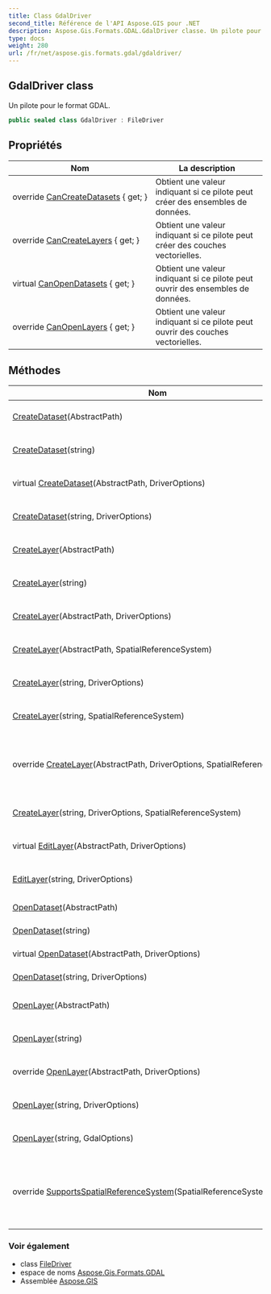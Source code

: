```yaml
---
title: Class GdalDriver
second_title: Référence de l'API Aspose.GIS pour .NET
description: Aspose.Gis.Formats.GDAL.GdalDriver classe. Un pilote pour le format GDAL.
type: docs
weight: 280
url: /fr/net/aspose.gis.formats.gdal/gdaldriver/
---
```

## GdalDriver class

Un pilote pour le format GDAL.

```csharp
public sealed class GdalDriver : FileDriver
```

## Propriétés

| Nom | La description |
| --- | --- |
| override [CanCreateDatasets](../../aspose.gis.formats.gdal/gdaldriver/cancreatedatasets/) { get; } | Obtient une valeur indiquant si ce pilote peut créer des ensembles de données. |
| override [CanCreateLayers](../../aspose.gis.formats.gdal/gdaldriver/cancreatelayers/) { get; } | Obtient une valeur indiquant si ce pilote peut créer des couches vectorielles. |
| virtual [CanOpenDatasets](../../aspose.gis/filedriver/canopendatasets/) { get; } | Obtient une valeur indiquant si ce pilote peut ouvrir des ensembles de données. |
| override [CanOpenLayers](../../aspose.gis.formats.gdal/gdaldriver/canopenlayers/) { get; } | Obtient une valeur indiquant si ce pilote peut ouvrir des couches vectorielles. |

## Méthodes

| Nom | La description |
| --- | --- |
| [CreateDataset](../../aspose.gis/filedriver/createdataset/)(AbstractPath) | Crée un ensemble de données. |
| [CreateDataset](../../aspose.gis/filedriver/createdataset/)(string) | Crée un ensemble de données. |
| virtual [CreateDataset](../../aspose.gis/filedriver/createdataset/)(AbstractPath, DriverOptions) | Crée un ensemble de données. |
| [CreateDataset](../../aspose.gis/filedriver/createdataset/)(string, DriverOptions) | Crée un ensemble de données. |
| [CreateLayer](../../aspose.gis/filedriver/createlayer/)(AbstractPath) | Crée le calque et l'ouvre pour l'ajout. |
| [CreateLayer](../../aspose.gis/filedriver/createlayer/)(string) | Crée le calque et l'ouvre pour l'ajout. |
| [CreateLayer](../../aspose.gis/filedriver/createlayer/)(AbstractPath, DriverOptions) | Crée le calque et l'ouvre pour l'ajout. |
| [CreateLayer](../../aspose.gis/filedriver/createlayer/)(AbstractPath, SpatialReferenceSystem) | Crée le calque et l'ouvre pour l'ajout. |
| [CreateLayer](../../aspose.gis/filedriver/createlayer/)(string, DriverOptions) | Crée le calque et l'ouvre pour l'ajout. |
| [CreateLayer](../../aspose.gis/filedriver/createlayer/)(string, SpatialReferenceSystem) | Crée le calque et l'ouvre pour l'ajout. |
| override [CreateLayer](../../aspose.gis.formats.gdal/gdaldriver/createlayer/#createlayer_2)(AbstractPath, DriverOptions, SpatialReferenceSystem) | Crée une couche et l'ouvre pour ajouter de nouvelles fonctionnalités. |
| [CreateLayer](../../aspose.gis/filedriver/createlayer/)(string, DriverOptions, SpatialReferenceSystem) | Crée le calque et l'ouvre pour l'ajout. |
| virtual [EditLayer](../../aspose.gis/filedriver/editlayer/)(AbstractPath, DriverOptions) | Ouvre un calque pour modification. |
| [EditLayer](../../aspose.gis/filedriver/editlayer/)(string, DriverOptions) | Ouvre un calque pour modification. |
| [OpenDataset](../../aspose.gis/filedriver/opendataset/)(AbstractPath) | Ouvre le jeu de données. |
| [OpenDataset](../../aspose.gis/filedriver/opendataset/)(string) | Ouvre le jeu de données. |
| virtual [OpenDataset](../../aspose.gis/filedriver/opendataset/)(AbstractPath, DriverOptions) | Ouvre le jeu de données. |
| [OpenDataset](../../aspose.gis/filedriver/opendataset/)(string, DriverOptions) | Ouvre le jeu de données. |
| [OpenLayer](../../aspose.gis/filedriver/openlayer/)(AbstractPath) | Ouvre le calque pour la lecture. |
| [OpenLayer](../../aspose.gis/filedriver/openlayer/)(string) | Ouvre le calque pour la lecture. |
| override [OpenLayer](../../aspose.gis.formats.gdal/gdaldriver/openlayer/#openlayer_1)(AbstractPath, DriverOptions) | Ouvre un calque pour la lecture. |
| [OpenLayer](../../aspose.gis/filedriver/openlayer/)(string, DriverOptions) | Ouvre le calque pour la lecture. |
| [OpenLayer](../../aspose.gis.formats.gdal/gdaldriver/openlayer/#openlayer_4)(string, GdalOptions) | Ouvre un calque pour la lecture. |
| override [SupportsSpatialReferenceSystem](../../aspose.gis.formats.gdal/gdaldriver/supportsspatialreferencesystem/)(SpatialReferenceSystem) | Détermine si le système de référence spatiale spécifié est pris en charge par le pilote. |

### Voir également

* class [FileDriver](../../aspose.gis/filedriver/)
* espace de noms [Aspose.Gis.Formats.GDAL](../../aspose.gis.formats.gdal/)
* Assemblée [Aspose.GIS](../../)


